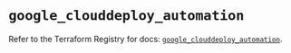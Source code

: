 # `google_clouddeploy_automation`

Refer to the Terraform Registry for docs: [`google_clouddeploy_automation`](https://registry.terraform.io/providers/hashicorp/google/5.39.1/docs/resources/clouddeploy_automation).
